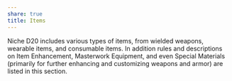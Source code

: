 ```yaml
---
share: true
title: Items
---
```

Niche D20 includes various types of items, from wielded weapons, wearable items, and consumable items. In addition rules and descriptions on Item Enhancement, Masterwork Equipment, and even Special Materials (primarily for further enhancing and customizing weapons and armor) are listed in this section.